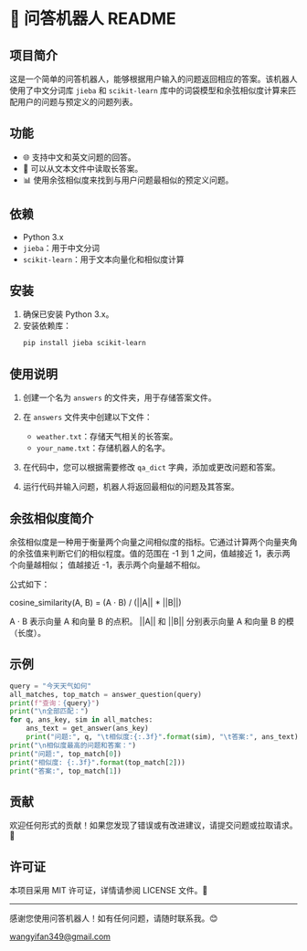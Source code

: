# 🤖 问答机器人 README

## 项目简介

这是一个简单的问答机器人，能够根据用户输入的问题返回相应的答案。该机器人使用了中文分词库 `jieba` 和 `scikit-learn` 库中的词袋模型和余弦相似度计算来匹配用户的问题与预定义的问题列表。

## 功能

- 🌐 支持中文和英文问题的回答。
- 📄 可以从文本文件中读取长答案。
- 📊 使用余弦相似度来找到与用户问题最相似的预定义问题。

## 依赖

- Python 3.x
- `jieba`：用于中文分词
- `scikit-learn`：用于文本向量化和相似度计算

## 安装

1. 确保已安装 Python 3.x。
2. 安装依赖库：
   ```bash
   pip install jieba scikit-learn
   ```

## 使用说明

1. 创建一个名为 `answers` 的文件夹，用于存储答案文件。
2. 在 `answers` 文件夹中创建以下文件：
   - `weather.txt`：存储天气相关的长答案。
   - `your_name.txt`：存储机器人的名字。

3. 在代码中，您可以根据需要修改 `qa_dict` 字典，添加或更改问题和答案。

4. 运行代码并输入问题，机器人将返回最相似的问题及其答案。

## 余弦相似度简介

余弦相似度是一种用于衡量两个向量之间相似度的指标。它通过计算两个向量夹角的余弦值来判断它们的相似程度。值的范围在 -1 到 1 之间，值越接近 1，表示两个向量越相似；
值越接近 -1，表示两个向量越不相似。

公式如下：

cosine_similarity(A, B) = (A ⋅ B) / (||A|| * ||B||)

A ⋅ B 表示向量 A 和向量 B 的点积。
||A|| 和 ||B|| 分别表示向量 A 和向量 B 的模（长度）。

## 示例

```python
query = "今天天气如何"
all_matches, top_match = answer_question(query)
print(f"查询：{query}")
print("\n全部匹配：")
for q, ans_key, sim in all_matches:
    ans_text = get_answer(ans_key)
    print("问题:", q, "\t相似度:{:.3f}".format(sim), "\t答案:", ans_text)
print("\n相似度最高的问题和答案：")
print("问题:", top_match[0])
print("相似度: {:.3f}".format(top_match[2]))
print("答案:", top_match[1])
```

## 贡献

欢迎任何形式的贡献！如果您发现了错误或有改进建议，请提交问题或拉取请求。🌟

## 许可证

本项目采用 MIT 许可证，详情请参阅 LICENSE 文件。📜

---

感谢您使用问答机器人！如有任何问题，请随时联系我。😊

wangyifan349@gmail.com
